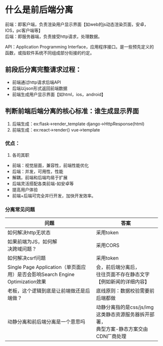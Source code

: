 # 什么是前后端分离

前端：即客户端，负责渲染用户显示界面【如web的js动态渲染页面，安卓，IOS，pc客户端等】  
后端：即服务器端，负责接受http请求，处理数据。

API：Application Programming Interface，应用程序接口。是一些预先定义的函数，或指软件系统不同组成部分衔接的约定。

## 前段后分离完整请求过程：

- 前端通过http请求后端API
- 后端以json形式返回前端数据
- 前端生成用户显示界面【如html，ios，android】


## 判断前端后端分离的核心标准：谁生成显示界面

1. 后端生成：ex:flask->render_template django->HttpResponse(html)
2. 前端生成：ex:react->render() vue->template

### 优点：

1. 各司其职

- 前端：视觉层面，兼容性，前端性能优化
- 后端：并发，可用性，性能
- 解耦，前端和后端均易于扩展
- 后端灵活搭配各类前端-如安卓等
- 提高用户体验
- 前端+后端可完全并行开发，加快开发效率。

### 分离常见问题


| 问题                                                              | 答案                                                     |
|-----------------------------------------------------------------|--------------------------------------------------------|
| 如何解决http无状态                                                     | 采用token                                                |
| 如果前端为JS，如何解<br/>决跨域问题？                                          | 采用CORS                                                 |
| 如何解决csrf问题                                                      | 采用token                                                |
| Single Page Application（单页面应用）是否会影响Search Engine Optimization效果 | 会，前后端分离后，<br/>往往页面不存在静态文字【例如新闻的详细内容】                   |
| 老板，这个逻辑到底是让前端做还是后端做？                                            | 底线原则：数据校验需要前后端都做                                       |
| 动静分离和前后端分离是一个意思吗                                                | 动静分离指的是css/js/img这类静态资源服务器拆开部署，<br/>典型方案-静态方案交由CDN厂商处理 |